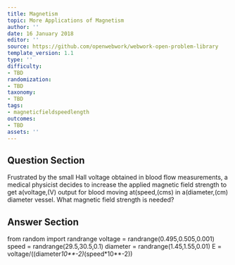 ```yaml
---
title: Magnetism
topic: More Applications of Magnetism
author: ''
date: 16 January 2018
editor: ''
source: https://github.com/openwebwork/webwork-open-problem-library
template_version: 1.1
type: ''
difficulty:
- TBD
randomization:
- TBD
taxonomy:
- TBD
tags:
- magneticfieldspeedlength
outcomes:
- TBD
assets: ''
---
```


## Question Section 

Frustrated by the small Hall voltage obtained in blood flow measurements, a medical physicist decides to increase the applied magnetic field strength to get a(voltage,(V) output for blood moving at(speed,(cms) in a(diameter,(cm) diameter vessel.
What magnetic field strength is needed?



## Answer Section

from random import randrange
voltage = randrange(0.495,0.505,0.001)
speed = randrange(29.5,30.5,0.1)
diameter = randrange(1.45,1.55,0.01)
E = voltage/((diameter*10**-2)*(speed*10**-2))